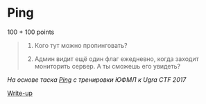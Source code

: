 # Ping

100 + 100 points

> 1. Кого тут можно пропинговать?
>
> 2. Админ видит ещё один флаг ежедневно, когда заходит мониторить сервер. А ты сможешь его увидеть?

*На основе таска [Ping](https://github.com/upmlctf/ugractf-training-2017/tree/master/ping) с тренировки ЮФМЛ к Ugra CTF 2017*

[Write-up](WRITEUP.md)
